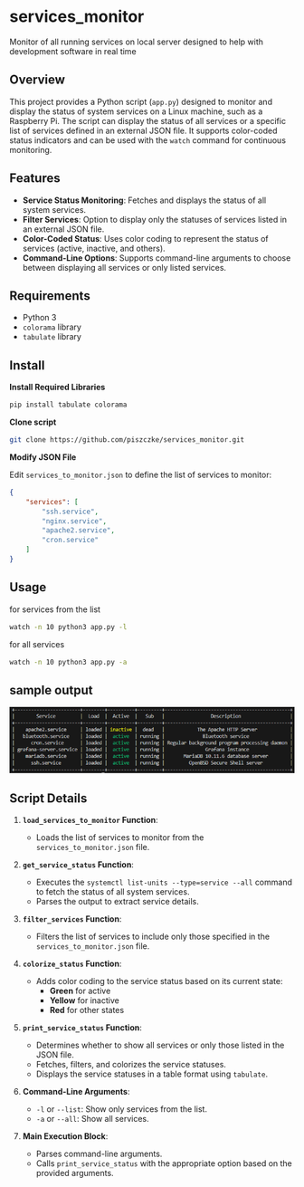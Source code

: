 # services_monitor
Monitor of all running services on local server designed to help with development software in real time

## Overview

This project provides a Python script (`app.py`) designed to monitor and display the status of system services on a Linux machine, such as a Raspberry Pi. The script can display the status of all services or a specific list of services defined in an external JSON file. It supports color-coded status indicators and can be used with the `watch` command for continuous monitoring.

## Features

- **Service Status Monitoring**: Fetches and displays the status of all system services.
- **Filter Services**: Option to display only the statuses of services listed in an external JSON file.
- **Color-Coded Status**: Uses color coding to represent the status of services (active, inactive, and others).
- **Command-Line Options**: Supports command-line arguments to choose between displaying all services or only listed services.

## Requirements

- Python 3
- `colorama` library
- `tabulate` library


## Install 

**Install Required Libraries**
```bash
pip install tabulate colorama
```
**Clone script**

```bash
git clone https://github.com/piszczke/services_monitor.git
```

**Modify JSON File**

Edit `services_to_monitor.json` to define the list of services to monitor:
```json
{
    "services": [
        "ssh.service",
        "nginx.service",
        "apache2.service",
        "cron.service"
    ]
}
```

## Usage

for services from the list
```bash
watch -n 10 python3 app.py -l
```

for all services
```bash
watch -n 10 python3 app.py -a
```

## sample output
![sample_output](sample.png)


## Script Details

1. **`load_services_to_monitor` Function**:
    - Loads the list of services to monitor from the `services_to_monitor.json` file.

2. **`get_service_status` Function**:
    - Executes the `systemctl list-units --type=service --all` command to fetch the status of all system services.
    - Parses the output to extract service details.

3. **`filter_services` Function**:
    - Filters the list of services to include only those specified in the `services_to_monitor.json` file.

4. **`colorize_status` Function**:
    - Adds color coding to the service status based on its current state:
        - **Green** for active
        - **Yellow** for inactive
        - **Red** for other states

5. **`print_service_status` Function**:
    - Determines whether to show all services or only those listed in the JSON file.
    - Fetches, filters, and colorizes the service statuses.
    - Displays the service statuses in a table format using `tabulate`.

6. **Command-Line Arguments**:
    - `-l` or `--list`: Show only services from the list.
    - `-a` or `--all`: Show all services.

7. **Main Execution Block**:
    - Parses command-line arguments.
    - Calls `print_service_status` with the appropriate option based on the provided arguments.